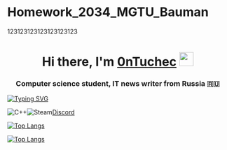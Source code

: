 # Homework_2034_MGTU_Bauman
123123123123123123123
 <h1 align="center">Hi there, I'm <a href="https://github.com/0nTuc" target="_blank">0nTuchec</a> 
<img src="https://github.com/blackcater/blackcater/raw/main/images/Hi.gif" height="32"/></h1>
<h3 align="center">Computer science student, IT news writer from Russia 🇷🇺</h3>

[![Typing SVG](https://readme-typing-svg.herokuapp.com?font=Fira+Code&weight=600&size=15&pause=1000&width=435&lines=%D0%AF+%D0%B8%D0%B3%D1%80%D0%B0%D1%8E+%D0%B2+Dota+2+%2C+DST+%2C+Maincraft+%D0%B8+terraria;%D0%9F%D0%BE%D0%BD%D0%B5%D0%BC%D0%BD%D0%BE%D0%B3%D1%83+%D1%83%D1%87%D1%83%D1%81%D1%8C+C%2B%2B)](https://git.io/typing-svg)

![C++](https://img.shields.io/badge/c++-%2300599C.svg?style=for-the-badge&logo=c%2B%2B&logoColor=white)![Steam](https://img.shields.io/badge/steam-%23000000.svg?style=for-the-badge&logo=steam&logoColor=white)[Discord](https://img.shields.io/badge/Discord-%235865F2.svg?style=for-the-badge&logo=discord&logoColor=white)

<!---Для компактной версии-->
[![Top Langs](https://github-readme-stats.vercel.app/api/top-langs/?username=0nTuc&layout=compact)](https://github.com/0nTuc/github-readme-stats)

<!---Для подробной версии-->
[![Top Langs](https://github-readme-stats.vercel.app/api/top-langs/?username=0nTuc)](https://github.com/0nTuc/github-readme-stats)
